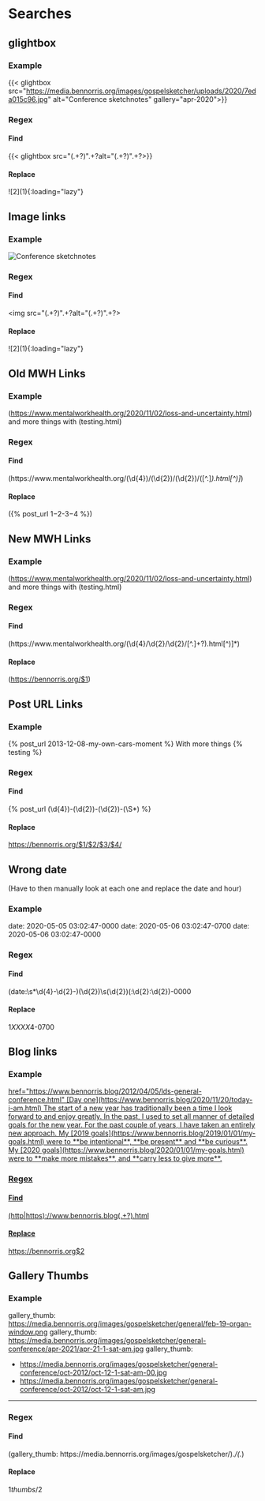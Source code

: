 # Searches

## glightbox

### Example
{{< glightbox src="https://media.bennorris.org/images/gospelsketcher/uploads/2020/7eda015c96.jpg" alt="Conference sketchnotes" gallery="apr-2020">}}

### Regex
#### Find
\{\{< glightbox src="(.+?)".+?alt="(.+?)".+?>\}\}

#### Replace
![$2]($1){:loading="lazy"}


## Image links

### Example
<img src="https://media.bennorris.org/images/gospelsketcher/uploads/2020/7eda015c96.jpg" alt="Conference sketchnotes" />

### Regex
#### Find
<img src="(.+?)".+?alt="(.+?)".+?>

#### Replace
![$2]($1){:loading="lazy"}


## Old MWH Links

### Example
(https://www.mentalworkhealth.org/2020/11/02/loss-and-uncertainty.html) and more things with (testing.html)

### Regex
#### Find
\(https://www\.mentalworkhealth\.org/(\d{4})/(\d{2})/(\d{2})/([^.]*)\.html[^)]*\)

#### Replace
({% post_url $1-$2-$3-$4 %})


## New MWH Links

### Example
(https://www.mentalworkhealth.org/2020/11/02/loss-and-uncertainty.html) and more things with (testing.html)

### Regex
#### Find
\(https://www\.mentalworkhealth\.org/(\d{4}/\d{2}/\d{2}/[^.]+?)\.html[^)]*\)

#### Replace
(https://bennorris.org/$1)


## Post URL Links

### Example
{% post_url 2013-12-08-my-own-cars-moment %} With more things {% testing %}

### Regex
#### Find
\{% post_url (\d{4})-(\d{2})-(\d{2})-(\S*) %\}

#### Replace
https://bennorris.org/$1/$2/$3/$4/


## Wrong date

(Have to then manually look at each one and replace the date and hour)

### Example
date:       2020-05-05 03:02:47-0000
date: 2020-05-06 03:02:47-0700
date: 2020-05-06 03:02:47-0000

### Regex
#### Find
(date:\s*\d{4}-\d{2}-)(\d{2})\s(\d{2})(:\d{2}:\d{2})-0000

#### Replace
$1XX XX$4-0700


## Blog links

### Example
<a href="http://www.bennorris.blog/2012/02/08/humancomputer-interaction-part.html">
href="https://www.bennorris.blog/2012/04/05/lds-general-conference.html"
[Day one](https://www.bennorris.blog/2020/11/20/today-i-am.html)
The start of a new year has traditionally been a time I look forward to and enjoy greatly. In the past, I used to set all manner of detailed goals for the new year. For the past couple of years, I have taken an entirely new approach. My [2019 goals](https://www.bennorris.blog/2019/01/01/my-goals.html) were to **be intentional**, **be present** and **be curious**. My [2020 goals](https://www.bennorris.blog/2020/01/01/my-goals.html) were to **make more mistakes**, and **carry less to give more**.

### Regex
#### Find
(http|https)://www\.bennorris\.blog(.+?)\.html

#### Replace
https://bennorris.org$2


## Gallery Thumbs

### Example
gallery_thumb: https://media.bennorris.org/images/gospelsketcher/general/feb-19-organ-window.png
gallery_thumb: https://media.bennorris.org/images/gospelsketcher/general-conference/apr-2021/apr-21-1-sat-am.jpg
gallery_thumb:
- https://media.bennorris.org/images/gospelsketcher/general-conference/oct-2012/oct-12-1-sat-am-00.jpg
- https://media.bennorris.org/images/gospelsketcher/general-conference/oct-2012/oct-12-1-sat-am.jpg
---

### Regex
#### Find
(gallery_thumb: https://media\.bennorris\.org/images/gospelsketcher/).*/(.*)

#### Replace
$1thumbs/$2
